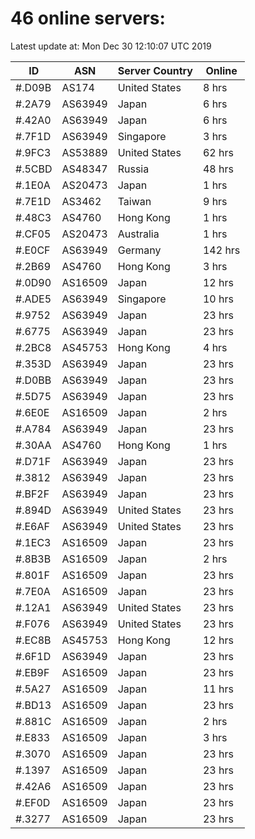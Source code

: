 # 46 online servers:

Latest update at: Mon Dec 30 12:10:07 UTC 2019

| ID | ASN | Server Country | Online |
| -- | --- | -------------- | ------ |
| #.D09B | AS174 | United States | 8 hrs |
| #.2A79 | AS63949 | Japan | 6 hrs |
| #.42A0 | AS63949 | Japan | 6 hrs |
| #.7F1D | AS63949 | Singapore | 3 hrs |
| #.9FC3 | AS53889 | United States | 62 hrs |
| #.5CBD | AS48347 | Russia | 48 hrs |
| #.1E0A | AS20473 | Japan | 1 hrs |
| #.7E1D | AS3462 | Taiwan | 9 hrs |
| #.48C3 | AS4760 | Hong Kong | 1 hrs |
| #.CF05 | AS20473 | Australia | 1 hrs |
| #.E0CF | AS63949 | Germany | 142 hrs |
| #.2B69 | AS4760 | Hong Kong | 3 hrs |
| #.0D90 | AS16509 | Japan | 12 hrs |
| #.ADE5 | AS63949 | Singapore | 10 hrs |
| #.9752 | AS63949 | Japan | 23 hrs |
| #.6775 | AS63949 | Japan | 23 hrs |
| #.2BC8 | AS45753 | Hong Kong | 4 hrs |
| #.353D | AS63949 | Japan | 23 hrs |
| #.D0BB | AS63949 | Japan | 23 hrs |
| #.5D75 | AS63949 | Japan | 23 hrs |
| #.6E0E | AS16509 | Japan | 2 hrs |
| #.A784 | AS63949 | Japan | 23 hrs |
| #.30AA | AS4760 | Hong Kong | 1 hrs |
| #.D71F | AS63949 | Japan | 23 hrs |
| #.3812 | AS63949 | Japan | 23 hrs |
| #.BF2F | AS63949 | Japan | 23 hrs |
| #.894D | AS63949 | United States | 23 hrs |
| #.E6AF | AS63949 | United States | 23 hrs |
| #.1EC3 | AS16509 | Japan | 23 hrs |
| #.8B3B | AS16509 | Japan | 2 hrs |
| #.801F | AS16509 | Japan | 23 hrs |
| #.7E0A | AS16509 | Japan | 23 hrs |
| #.12A1 | AS63949 | United States | 23 hrs |
| #.F076 | AS63949 | United States | 23 hrs |
| #.EC8B | AS45753 | Hong Kong | 12 hrs |
| #.6F1D | AS63949 | Japan | 23 hrs |
| #.EB9F | AS16509 | Japan | 23 hrs |
| #.5A27 | AS16509 | Japan | 11 hrs |
| #.BD13 | AS16509 | Japan | 23 hrs |
| #.881C | AS16509 | Japan | 2 hrs |
| #.E833 | AS16509 | Japan | 3 hrs |
| #.3070 | AS16509 | Japan | 23 hrs |
| #.1397 | AS16509 | Japan | 23 hrs |
| #.42A6 | AS16509 | Japan | 23 hrs |
| #.EF0D | AS16509 | Japan | 23 hrs |
| #.3277 | AS16509 | Japan | 23 hrs |


